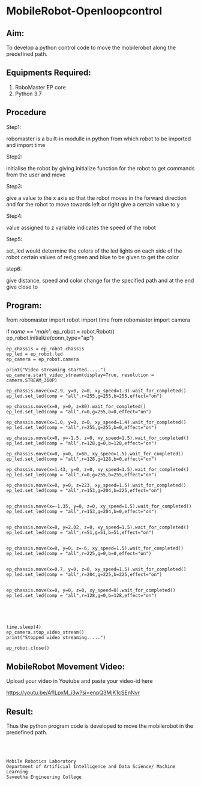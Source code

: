 # MobileRobot-Openloopcontrol
## Aim:

To develop a python control code to move the mobilerobot along the predefined path.

## Equipments Required:
1. RoboMaster EP core
2. Python 3.7

## Procedure

Step1:

robomaster is a built-in modulle in python from which robot to be imported and import time


Step2:

initialise the robot by giving initialize function for the robot to get commands from the user and move

Step3:

give a value to the x axis so that the robot moves in the forward direction and for the robot to move towards left or right give a certain value to y


Step4:

value assigned to z variable indicates the speed of the robot

Step5:

set_led would determine the colors of the led lights on each side of the robot certain values of red,green and blue to be given to get the color

step6:

 give distance, speed and color change for the specified path and at the end give close to

 
## Program:
from robomaster import robot
import time
from robomaster import camera

if _name_ == '_main_':
    ep_robot = robot.Robot()
    ep_robot.initialize(conn_type="ap")

    ep_chassis = ep_robot.chassis
    ep_led = ep_robot.led
    ep_camera = ep_robot.camera

    print("Video streaming started.....")
    ep_camera.start_video_stream(display=True, resolution = camera.STREAM_360P)

    ep_chassis.move(x=2.9, y=0, z=0, xy_speed=1.3).wait_for_completed()
    ep_led.set_led(comp = "all",r=255,g=255,b=255,effect="on")
    
    ep_chassis.move(x=0, y=0, z=80).wait_for_completed()
    ep_led.set_led(comp = "all",r=0,g=255,b=0,effect="on")

    ep_chassis.move(x=1.0, y=0, z=0, xy_speed=1.4).wait_for_completed()
    ep_led.set_led(comp = "all",r=255,g=255,b=0,effect="on")

    ep_chassis.move(x=0, y=-1.5, z=0, xy_speed=1.5).wait_for_completed()
    ep_led.set_led(comp = "all",r=128,g=0,b=128,effect="on")

    ep_chassis.move(x=0, y=0, z=60, xy_speed=1.5).wait_for_completed()
    ep_led.set_led(comp = "all",r=128,g=128,b=0,effect="on")

    ep_chassis.move(x=1.43, y=0, z=0, xy_speed=1.5).wait_for_completed()
    ep_led.set_led(comp = "all",r=0,g=255,b=255,effect="on")

    ep_chassis.move(x=0, y=0, z=223, xy_speed=1.5).wait_for_completed()
    ep_led.set_led(comp = "all",r=153,g=204,b=225,effect="on")


    ep_chassis.move(x=-1.35, y=0, z=0, xy_speed=1.5).wait_for_completed()
    ep_led.set_led(comp = "all",r=153,g=204,b=0,effect="on")


    ep_chassis.move(x=0, y=2.02, z=0, xy_speed=1.5).wait_for_completed()
    ep_led.set_led(comp = "all",r=51,g=51,b=51,effect="on")


    ep_chassis.move(x=0, y=0, z=-6, xy_speed=1.5).wait_for_completed()
    ep_led.set_led(comp = "all",r=225,g=0,b=0,effect="on")


    ep_chassis.move(x=0.7, y=0, z=0, xy_speed=1.5).wait_for_completed()
    ep_led.set_led(comp = "all",r=204,g=225,b=225,effect="on")


    ep_chassis.move(x=0, y=0, z=0, xy_speed=0).wait_for_completed()
    ep_led.set_led(comp = "all",r=128,g=0,b=128,effect="on")





    time.sleep(4)
    ep_camera.stop_video_stream()
    print("Stopped video streaming.....")

    ep_robot.close()


## MobileRobot Movement Video:

Upload your video in Youtube and paste your video-id here

https://youtu.be/AfILpxM_i3w?si=enpQ3MjK1cSEnNvr



## Result:
Thus the python program code is developed to move the mobilerobot in the predefined path.


<br/>
<br/>

```
Mobile Robotics Laboratory
Department of Artificial Intelligence and Data Science/ Machine Learning
Saveetha Engineering College
```

